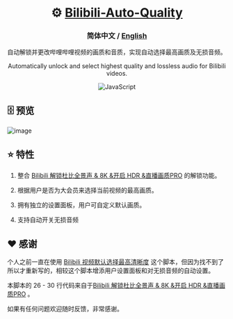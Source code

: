 <div align="center">

#  ⚙ [Bilibili-Auto-Quality](https://github.com/AHCorn/Bilibili-Auto-Quality/raw/main/Bilibili-Auto-Quality.user.js)

### **简体中文** / <a href="https://github.com/AHCorn/Bilibili-Auto-Quality/blob/main/README_EN.md"> English </a> 



自动解锁并更改哔哩哔哩视频的画质和音质，实现自动选择最高画质及无损音频。

Automatically unlock and select highest quality and lossless audio for Bilibili videos.

![JavaScript](https://img.shields.io/badge/javascript-%23323330.svg?style=for-the-badge&logo=javascript&logoColor=%23F7DF1E) 

</div>

## 🗄 预览

  
![image](https://github.com/AHCorn/Bilibili-Auto-Quality/assets/42889600/e3c5b814-0fee-4773-9273-2e02290c1b4c)

## ⭐ 特性

1. 整合 [Bilibili 解锁杜比全景声 & 8K &开启 HDR &直播画质PRO](https://greasyfork.org/zh-TW/scripts/441403) 的解锁功能。

2. 根据用户是否为大会员来选择当前视频的最高画质。
   
3. 拥有独立的设置面板，用户可自定义默认画质。
   
4. 支持自动开关无损音频

## ❤ 感谢
个人之前一直在使用 [Bilibili 视频默认选择最高清晰度](https://greasyfork.org/zh-CN/scripts/374770-bilibili-%E8%A7%86%E9%A2%91%E9%BB%98%E8%AE%A4%E9%80%89%E6%8B%A9%E6%9C%80%E9%AB%98%E6%B8%85%E6%99%B0%E5%BA%A6) 这个脚本，但因为找不到了所以才重新写的，相较这个脚本增添用户设置面板和对无损音频的自动设置。

本脚本的 26 - 30 行代码来自于[Bilibili 解锁杜比全景声 & 8K &开启 HDR &直播画质PRO](https://greasyfork.org/zh-TW/scripts/441403) 。

如果有任何问题欢迎随时反馈，非常感谢。



